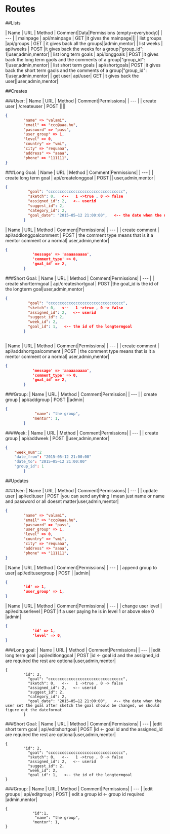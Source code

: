 # Routes
##Lists

| Name | URL | Method | Comment|Data|Permissions (empty=everybody)|
| --- | 
| mainpage | api/mainpage | GET |it gives the mainpage|||
| list groups |api/groups | GET | it gives back all the groups||admin,mentor|
| list weeks | api/weeks | POST |it gives back the weeks for a group|"group_id": 1|user,admin,mentor|
| list long term goals | api/longgoals | POST |it gives back the long term gaols and the comments  of a group|"group_id": 1|user,admin,mentor|
| list short term goals | api/shortgoals| POST |it gives back the short term gaols and the comments  of a group|"group_id": 1|user,admin,mentor|
| get user| api/user| GET |it gives back the user||user,admin,mentor|



##Creates

###User:
| Name | URL | Method | Comment|Permissions|
| --- | 
| create user | /createuser | POST |||| 
```json
{
		"name" => "valami",
		"email" => "ccc@aaa.hu",
        "password" => "pass",
        "user_group" => 1,
        "level" => 0,
        "country" => "vmi",
        "city" => "requaaa",
        "address" => "aaaa",
        "phone" => "111111",
}
```

###Long Goal:
| Name | URL | Method | Comment|Permissions|
| --- | 
| create long term goal | api/createlonggoal | POST || user,admin,mentor|
```json	
{
          "goal": "ccccccccccccccccccccccccccccccccc",
          "sketch": 0,   <--   1 ->true , 0 -> false
          "assigned_id": 2,   <-- userid
          "suggest_id": 2, 
          "category_id": 2,  
          "goal_date": "2015–05–12 21:00:00",   <-- the date when the user set the goal after sketch it should be changed, we should figure out the dateformat
        }
```
| Name | URL | Method | Comment|Permissions|
| --- | 
| create comment | api/addlonggoalcomment | POST | the comment type means that is it a mentor comment or a normal| user,admin,mentor|
```json	
{
            'message' => 'aaaaaaaaaa',
            'comment_type' => 0,
            'goal_id' => 2,
        }
```
###Short Goal:
| Name | URL | Method | Comment|Permissions|
| --- | 
| create shorttermgoal | api/createshortgoal | POST |the goal_id is the id of the longterm goal|user,admin,mentor|
```json	
{
          "goal": "ccccccccccccccccccccccccccccccccc",
          "sketch": 0,   <--   1 ->true , 0 -> false
          "assigned_id": 2,   <-- userid
          "suggest_id": 2, 
          "week_id": 2,  
          "goal_id": 1,   <-- the id of the longtermgoal
        }
		
```
| Name | URL | Method | Comment|Permissions|
| --- | 
| create comment | api/addshortgoalcomment | POST | the comment type means that is it a mentor comment or a normal| user,admin,mentor|
```json	
{
            'message' => 'aaaaaaaaaa',
            'comment_type' => 0,
            'goal_id' => 2,
        }
```
###Group:
| Name | URL | Method | Comment|Permission|
| --- | 
| create group | api/addgroup | POST ||admin|
```json			
{
             "name": "the group",
            "mentor": 1,
        }
```
###Week:
| Name | URL | Method | Comment|Permissions|
| --- | 
| create group | api/addweek | POST ||user,admin,mentor| 
```json	
{
	"week_num":2
	"date_from": "2015–05–12 21:00:00"
	"date_to": "2015–05–12 21:00:00"
	"group_id": 1
        }		
```


##Updates


###User:
| Name | URL | Method | Comment|Permissions|
| --- | 
| update user | api/edituser | POST |you can send anything I mean just name or name and password or all doesnt matter|user,admin,mentor|
```json	
{
		"name" => "valami",
		"email" => "ccc@aaa.hu",
        "password" => "pass",
        "user_group" => 1,
        "level" => 0,
        "country" => "vmi",
        "city" => "requaaa",
        "address" => "aaaa",
        "phone" => "111111",
}
```	

| Name | URL | Method | Comment|Permissions|
| --- | 
| append group to user| api/editusergroup | POST | |admin|
```json	
{
        'id' => 1,
        'user_group' => 1,
}
```	
| Name | URL | Method | Comment|Permissions|
| --- | 
| change user level | api/edituserlevel | POST |if a user paying he is in level 1 or above else 0 |admin|
```json	
{
            'id' => 1,
            'level' => 0,
}
```	

###Long goal:
| Name | URL | Method | Comment|Permissions|
| --- | 
|edit long term goal | api/editlonggoal | POST |id <- goal id   and the assigned_id  are required the rest are optional|user,admin,mentor|
```	
{
		"id": 2,
          "goal": "ccccccccccccccccccccccccccccccccc",
          "sketch": 0,   <--   1 ->true , 0 -> false
          "assigned_id": 2,   <-- userid
          "suggest_id": 2, 
          "category_id": 2,  
          "goal_date": "2015–05–12 21:00:00",   <-- the date when the user set the goal after sketch the goal should be changed, we should figure out the dateformat
        }
```	
###Short Goal:
| Name | URL | Method | Comment|Permissions|
| --- | 
|edit short term goal | api/editshortgoal | POST |id <- goal id   and the assigned_id  are required the rest are optional|user,admin,mentor|
```	
{
		"id": 2,
          "goal": "ccccccccccccccccccccccccccccccccc",
          "sketch": 0,   <--   1 ->true , 0 -> false
          "assigned_id": 2,   <-- userid
          "suggest_id": 2, 
          "week_id": 2,  
          "goal_id": 1,   <-- the id of the longtermgoal
}
```	

###Group:
| Name | URL | Method | Comment|Permissions|
| --- | 
|edit groups | api/editgroup | POST | edit a group	id <- group id  required |admin,mentor|
```			
{
			"id":1,
             "name": "the group",
            "mentor": 1,
}
```	

